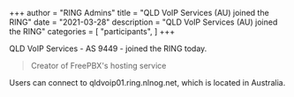 +++
author = "RING Admins"
title = "QLD VoIP Services (AU) joined the RING"
date = "2021-03-28"
description = "QLD VoIP Services (AU) joined the RING"
categories = [
    "participants",
]
+++

QLD VoIP Services - AS 9449 - joined the RING today.

> Creator of FreePBX's hosting service

Users can connect to qldvoip01.ring.nlnog.net, which is located in Australia.
